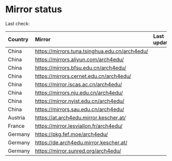 <script src="./time.js"></script>
# Mirror status
Last check: <script type="text/javascript">localize(1714202115.0735276);</script>

|Country|Mirror|Last update|
|:------|:-----|:----------|
|China|https://mirrors.tuna.tsinghua.edu.cn/arch4edu/|<script type="text/javascript">localize(1714157042);</script>|
|China|https://mirrors.aliyun.com/arch4edu/|<script type="text/javascript">localize(1714157042);</script>|
|China|https://mirrors.bfsu.edu.cn/arch4edu/|<script type="text/javascript">localize(1714071072);</script>|
|China|https://mirrors.cernet.edu.cn/arch4edu/|<script type="text/javascript">localize(1714157042);</script>|
|China|https://mirror.iscas.ac.cn/arch4edu/|<script type="text/javascript">localize(1714157042);</script>|
|China|https://mirrors.nju.edu.cn/arch4edu/|<script type="text/javascript">localize(1714157042);</script>|
|China|https://mirror.nyist.edu.cn/arch4edu/|<script type="text/javascript">localize(1714157042);</script>|
|China|https://mirrors.sau.edu.cn/arch4edu/|<script type="text/javascript">localize(1714157042);</script>|
|Austria|https://at.arch4edu.mirror.kescher.at/|<script type="text/javascript">localize(1714157042);</script>|
|France|https://mirror.lesviallon.fr/arch4edu/|<script type="text/javascript">localize(1714157042);</script>|
|Germany|https://pkg.fef.moe/arch4edu/|<script type="text/javascript">localize(1714157042);</script>|
|Germany|https://de.arch4edu.mirror.kescher.at/|<script type="text/javascript">localize(1714157042);</script>|
|Germany|https://mirror.sunred.org/arch4edu/|<script type="text/javascript">localize(1714157042);</script>|

<script src="./tablefilter/tablefilter.js"></script>
<script src="./table.js"></script>